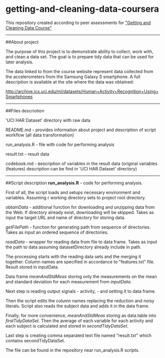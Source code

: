 # getting-and-cleaning-data-coursera

This repository created according to peer assessments for ["Getting and Cleaning Data Course"](https://www.coursera.org/course/getdata)


----------
##About project

The purpose of this project is to demonstrate  ability to collect, work with, and clean a data set. The goal is to prepare tidy data that can be used for later analysis. 

The data linked to from the course website represent data collected from the accelerometers from the Samsung Galaxy S smartphone. A full description is available at the site where the data was obtained: 

http://archive.ics.uci.edu/ml/datasets/Human+Activity+Recognition+Using+Smartphones 


----------
##Files descriotion

'UCI HAR Dataset' directory with raw data

README.md - provides information about project and description of script workflow (all data transformation)

run_analysis.R - file with code for performing analysis

result.txt - result data

codebook.md - вescription of variables in the result data (original variables (features) description can be find in 'UCI HAR Dataset' directory) 

----------
##Script description
**run_analysis.R** -  code for performing analysis.

First of all, the script loads and setups necessary environment and variables. Assuming r working directory sets to project root directory.

*obtainData* - additional function for downloading and unzipping data from the Web. If directory already exist, downloading will be skipped. Takes as input the target URL and name of directory for storing data.

*getFilePath* - function for generating path from sequence of directories. Takes as input an ordered sequence of directories.

*readData* - wrapper for reading data from file to data frame. Takes as input the path to data assuming datasetDirectory already include in path.

The processing starts with the reading data sets and the merging it together. Column names are specified in accordance to "features.txt" file.  Result stored in inputData.

Data frame *meanAndStdMeas* storing only the measurements on the mean and standard deviation for each measurement from *inputData*.

Next step is reading output signals - activity, - and setting it  to data frame.

Then the script edits  the column names replacing the reduction and noisy literals.
Script also reads the subject data and adds it in the data frame.

Finally, for more convenience,  *meanAndStdMeas* storing  as data.table into *firstTidyDataSet*.  Then the average of each variable for each activity and each subject is calculated and stored in *secondTidyDataSet*.

Last step is creating comma separated text file named "result.txt" which contains secondTidyDataSet.

The file can be found in the repository near run_analysis.R scripts.



